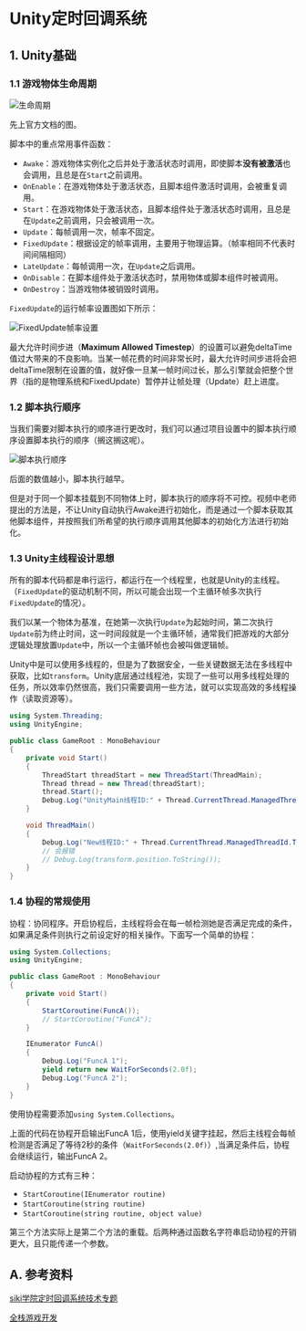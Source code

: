 # Unity定时回调系统

## 1. Unity基础

### 1.1 游戏物体生命周期

![生命周期](images/Unity定时回调系统/monobehaviour_flowchart.svg)

先上官方文档的图。

脚本中的重点常用事件函数：

- `Awake`：游戏物体实例化之后并处于激活状态时调用，即使脚本**没有被激活**也会调用，且总是在`Start`之前调用。
- `OnEnable`：在游戏物体处于激活状态，且脚本组件激活时调用，会被重复调用。
- `Start`：在游戏物体处于激活状态，且脚本组件处于激活状态时调用，且总是在`Update`之前调用，只会被调用一次。
- `Update`：每帧调用一次，帧率不固定。
- `FixedUpdate`：根据设定的帧率调用，主要用于物理运算。（帧率相同不代表时间间隔相同）
- `LateUpdate`：每帧调用一次，在`Update`之后调用。
- `OnDisable`：在脚本组件处于激活状态时，禁用物体或脚本组件时被调用。
- `OnDestroy`：当游戏物体被销毁时调用。

`FixedUpdate`的运行帧率设置图如下所示：

![FixedUpdate帧率设置](images/Unity定时回调系统/FixedUpdate帧率设置.png)

最大允许时间步进（**Maximum Allowed Timestep**）的设置可以避免deltaTime值过大带来的不良影响。当某一帧花费的时间非常长时，最大允许时间步进将会把deltaTime限制在设置的值，就好像一旦某一帧时间过长，那么引擎就会把整个世界（指的是物理系统和FixedUpdate）暂停并让帧处理（Update）赶上进度。

### 1.2 脚本执行顺序

当我们需要对脚本执行的顺序进行更改时，我们可以通过项目设置中的脚本执行顺序设置脚本执行的顺序（搁这搁这呢）。

![脚本执行顺序](images/Unity定时回调系统/脚本执行顺序.png)

后面的数值越小，脚本执行越早。

但是对于同一个脚本挂载到不同物体上时，脚本执行的顺序将不可控。视频中老师提出的方法是，不让Unity自动执行Awake进行初始化，而是通过一个脚本获取其他脚本组件，并按照我们所希望的执行顺序调用其他脚本的初始化方法进行初始化。

### 1.3 Unity主线程设计思想

所有的脚本代码都是串行运行，都运行在一个线程里，也就是Unity的主线程。（`FixedUpdate`的驱动机制不同，所以可能会出现一个主循环帧多次执行`FixedUpdate`的情况）。

我们以某一个物体为基准，在她第一次执行`Update`为起始时间，第二次执行`Update`前为终止时间，这一时间段就是一个主循环帧，通常我们把游戏的大部分逻辑处理放置`Update`中，所以一个主循环帧也会被叫做逻辑帧。

Unity中是可以使用多线程的，但是为了数据安全，一些关键数据无法在多线程中获取，比如`transform`。Unity底层通过线程池，实现了一些可以用多线程处理的任务，所以效率仍然很高，我们只需要调用一些方法，就可以实现高效的多线程操作（读取资源等）。

```c#
using System.Threading;
using UnityEngine;

public class GameRoot : MonoBehaviour
{
    private void Start()
    {
        ThreadStart threadStart = new ThreadStart(ThreadMain);
        Thread thread = new Thread(threadStart);
        thread.Start();
        Debug.Log("UnityMain线程ID:" + Thread.CurrentThread.ManagedThreadId.ToString());
    }

    void ThreadMain()
    {
        Debug.Log("New线程ID:" + Thread.CurrentThread.ManagedThreadId.ToString());
        // 会报错
        // Debug.Log(transform.position.ToString());
    }
}
```

### 1.4 协程的常规使用

协程：协同程序。开启协程后，主线程将会在每一帧检测她是否满足完成的条件，如果满足条件则执行之前设定好的相关操作。下面写一个简单的协程：

```c#
using System.Collections;
using UnityEngine;

public class GameRoot : MonoBehaviour
{
    private void Start()
    {
        StartCoroutine(FuncA());
        // StartCoroutine("FuncA");
    }

    IEnumerator FuncA()
    {
        Debug.Log("FuncA 1");
        yield return new WaitForSeconds(2.0f);
        Debug.Log("FuncA 2");
    }
}
```

使用协程需要添加`using System.Collections`。

上面的代码在协程开启输出FuncA 1后，使用yield关键字挂起，然后主线程会每帧检测是否满足了等待2秒的条件（`WaitForSeconds(2.0f)`）,当满足条件后，协程会继续运行，输出FuncA 2。

启动协程的方式有三种：

- `StartCoroutine(IEnumerator routine)`
- `StartCoroutine(string routine)`
- `StartCoroutine(string routine, object value)`

第三个方法实际上是第二个方法的重载。后两种通过函数名字符串启动协程的开销更大，且只能传递一个参数。

## A. 参考资料

[siki学院定时回调系统技术专题](http://www.sikiedu.com/my/course/370)

[全栈游戏开发](https://www.zhihu.com/column/c_1358764773279170560)